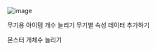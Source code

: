 ![image](https://github.com/user-attachments/assets/252525f2-f81d-4b95-a0d5-409cece711da)


무기용 아이템 개수 늘리기
무기별 속성 데이터 추가하기

몬스터 개체수 늘리기
